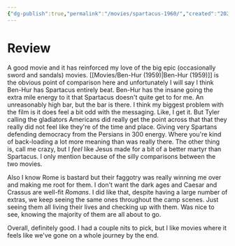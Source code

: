 ```yaml
---
{"dg-publish":true,"permalink":"/movies/spartacus-1960/","created":"2023-12-16","updated":"2023-12-28"}
---
```



# Review

A good movie and it has reinforced my love of the big epic (occasionally sword and sandals) movies. [[Movies/Ben-Hur (1959)\|Ben-Hur (1959)]] is the obvious point of comparison here and unfortunately I will say I think Ben-Hur has Spartacus entirely beat. Ben-Hur has the insane going the extra mile energy to it that Spartacus doesn't quite get to for me. An unreasonably high bar, but the bar is there. I think my biggest problem with the film is it does feel a bit odd with the messaging. Like, I get it. But Tyler calling the gladiators Americans did really get the point across that that they really did not feel like they're of the time and place. Giving very Spartans defending democracy from the Persians in 300 energy. Where you're kind of back-loading a lot more meaning than was really there. The other thing is, call me crazy, but I *feel* like Jesus made for a bit of a better martyr than Spartacus. I only mention because of the silly comparisons between the two movies.

Also I know Rome is bastard but their faggotry was really winning me over and making me root for them. I don't want the dark ages and Caesar and Crassus are well-fit *Romans*. I did like that, despite having a large number of extras, we keep seeing the same ones throughout the camp scenes. Just seeing them all living their lives and checking up with them. Was nice to see, knowing the majority of them are all about to go.

Overall, definitely good. I had a couple nits to pick, but I like movies where it feels like we've gone on a whole journey by the end.
